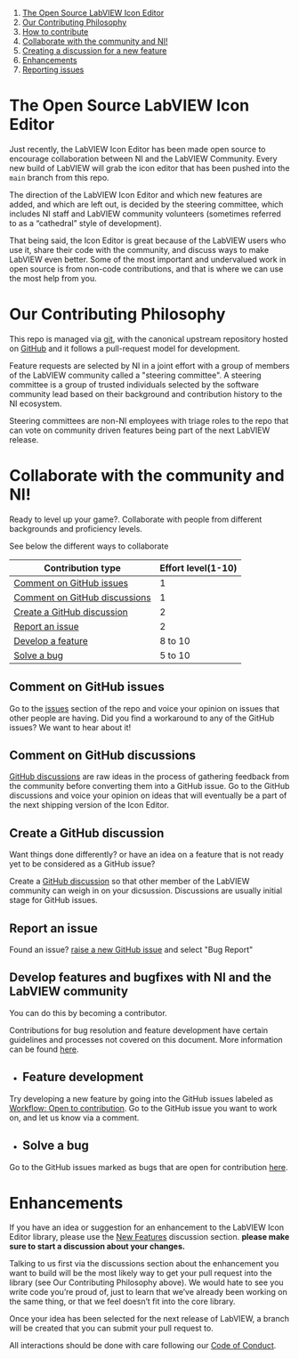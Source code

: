 1. <a href="#ossiconeditor">The Open Source LabVIEW Icon Editor</a>
1. <a href="#contributephilosophy">Our Contributing Philosophy</a>
1. <a href="#hotocontribute">How to contribute</a>
1. <a href="#collaboratewithni">Collaborate with the community and NI!</a>
1. <a href="#discussionnewfeature">Creating a discussion for a new feature</a>
1. <a href="#enhancements">Enhancements</a>
1. <a href="#reportingissues">Reporting issues</a>

<a name="ossiconeditor" />

# The Open Source LabVIEW Icon Editor

Just recently, the LabVIEW Icon Editor has been made open source to encourage collaboration between NI and the LabVIEW Community. Every new build of LabVIEW will grab the icon editor that has been pushed into the `main` branch from this repo.

The direction of the LabVIEW Icon Editor and which new features are added, and which are left out, is decided by the steering committee, which includes NI staff and LabVIEW community volunteers (sometimes referred to as a “cathedral” style of development).

That being said, the Icon Editor is great because of the LabVIEW users who use it, share their code with the community, and discuss ways to make LabVIEW even better. Some of the most important and undervalued work in open source is from non-code contributions, and that is where we can use the most help from you.

<a name="contributephilosophy" />

# Our Contributing Philosophy

This repo is managed via [git](https://git-scm.com), with the canonical upstream repository hosted on [GitHub](https://github.com/ni/labview-icon-editor) and it follows a pull-request model for development.

Feature requests are selected by NI in a joint effort with a group of members of the LabVIEW community called a "steering committee". A steering committee is a group of trusted individuals selected by the software community lead based on their background and contribution history to the NI ecosystem.

Steering committees are non-NI employees with triage roles to the repo that can vote on community driven features being part of the next LabVIEW release.

<a name="collaboratewithni" />

# Collaborate with the community and NI!
Ready to level up your game?. Collaborate with people from different backgrounds and proficiency levels.

See below the different ways to collaborate

| Contribution type | Effort level(1-10) |
|-------------------|--------------|
| <a href="#commentgithubissues">Comment on GitHub issues</a> |       1       |
| <a href="#commentgithubdiscussions">Comment on GitHub discussions</a> |       1       |
| <a href="#creategithubdiscussions">Create a GitHub discussion</a> |     2         |
| <a href="#reportanissue">Report an issue</a> |       2       |
| <a href="#developafeature">Develop a feature</a> |   8 to 10           |
| <a href="#solveabug">Solve a bug</a> |   5 to 10           |

<a name="commentgithubissues" />

## Comment on GitHub issues

Go to the [issues](https://github.com/ni/labview-icon-editor/issues) section of the repo and voice your opinion on issues that other people are having. Did you find a workaround to any of the GitHub issues? We want to hear about it! 

<a name="commentgithubdiscussions" />

## Comment on GitHub discussions

[GitHub discussions](https://github.com/ni/labview-icon-editor/discussions) are raw ideas in the process of gathering feedback from the community before converting them into a GitHub issue. Go to the GitHub discussions and voice your opinion on ideas that will eventually be a part of the next shipping version of the Icon Editor.

<a name="creategithubdiscussions" />

## Create a GitHub discussion

Want things done differently? or have an idea on a feature that is not ready yet to be considered as a GitHub issue?

Create a [GitHub discussion](https://github.com/ni/labview-icon-editor/discussions/new/choose) so that other member of the LabVIEW community can weigh in on your dicsussion. Discussions are usually initial stage for GitHub issues.

<a name="reportanissue" />

## Report an issue

Found an issue? [raise a new GitHub issue](https://github.com/ni/labview-icon-editor/issues/new/choose) and select "Bug Report"  

<a name="developafeature" />

## Develop features and bugfixes with NI and the LabVIEW community

 You can do this by becoming a contributor.

Contributions for bug resolution and feature development have certain guidelines and processes not covered on this document. More information can be found [here](https://github.com/ni/labview-icon-editor/wiki).

* ## Feature development

Try developing a new feature by going into the GitHub issues labeled as [Workflow: Open to contribution](https://github.com/ni/labview-icon-editor/issues?q=is%3Aissue%20label%3A%22Workflow%3A%20Open%20to%20contribution%22). Go to the GitHub issue you want to work on, and let us know via a comment.

<a name="solveabug" />

* ## Solve a bug

Go to the GitHub issues marked as bugs that are open for contribution [here](https://github.com/ni/labview-icon-editor/issues?q=is%3Aissue%20label%3A%22Workflow%3A%20Open%20to%20contribution%22%20type%3ABug).

<a name="enhancements" />

# Enhancements

If you have an idea or suggestion for an enhancement to the LabVIEW Icon Editor library, please use the [New Features](https://github.com/ni/labview-icon-editor/discussions/categories/new-features) discussion section. **please make sure to start a discussion about your changes.** 

Talking to us first via the discussions section about the enhancement you want to build will be the most likely way to get your pull request into the library (see Our Contributing Philosophy above). We would hate to see you write code you’re proud of, just to learn that we’ve already been working on the same thing, or that we feel doesn’t fit into the core library.

Once your idea has been selected for the next release of LabVIEW, a branch will be created that you can submit your pull request to.

<a name="reportingissues" />

All interactions should be done with care following our [Code of Conduct](https://github.com/ni/labview-icon-editor/blob/main/CODE_OF_CONDUCT.md).
